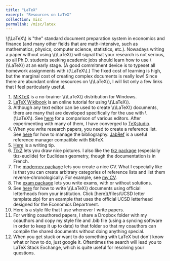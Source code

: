```yaml
---
title: "LaTeX"
excerpt: "Resources on LaTeX"
collection: misc
permalink: /misc/latex
---
```


\\(\LaTeX\\) is "the" standard document preparation system in economics and finance (and many other fields that are math-intensive, such as mathematics, physics, computer science, statistics, etc.).  Nowadays writing a paper without using \\(\LaTeX\\) will signal that your research is not serious, so all Ph.D. students seeking academic jobs should learn how to use \\(\LaTeX\\) at an early stage.  (A good commitment device is to typeset all homework assignments with \\(\LaTeX\\).)  The fixed cost of learning is high, but the marginal cost of creating complex documents is really low!  Since there are abundant online resources on \\(\LaTeX\\), I will list only a few links that I feel particularly useful.

1. [MiKTeX](https://miktex.org/) is a no-brainer \\(\LaTeX\\) distribution for Windows.
1. [LaTeX Wikibook](https://en.wikibooks.org/wiki/LaTeX) is an online tutorial for using \\(\LaTeX\\).
1. Although any text editor can be used to create \\(\LaTeX\\) documents, there are many that are developed specifically for the use with \\(\LaTeX\\).  See [here](https://en.wikipedia.org/wiki/Comparison_of_TeX_editors) for a comparison of various editors.  After experimenting with many of them, I have converged to [TeXstudio](http://texstudio.sourceforge.net/).
1. When you write research papers, you need to create a reference list.  See [here](https://en.wikibooks.org/wiki/LaTeX/Bibliography_Management) for how to manage the bibliography.  [JabRef](http://www.jabref.org/) is a useful reference manager compatible with BibTeX.
1. [Here](/files/latextips.pdf) is a writing tip.
1. [TikZ](https://en.wikibooks.org/wiki/LaTeX/PGF/TikZ) lets you draw nice pictures.  I also like the [tkz package](https://ctan.org/tex-archive/macros/latex/contrib/tkz) (especially tkz-euclide) for Euclidean geometry, though the documentation is in French.
1. The [moderncv package](https://ctan.org/tex-archive/macros/latex/contrib/moderncv) lets you create a nice CV.  What I especially like is that you can create arbitrary categories of reference lists and list them reverse-chronologically. For example, see [my CV](https://drive.google.com/file/d/0B1swfC7fTvvpbFB6eWF2ay1ZbVE/view).
1. The [exam package](https://ctan.org/tex-archive/macros/latex/contrib/exam) lets you write exams, with or without solutions.
1. See [here](https://tex.stackexchange.com/questions/837/pdf-letterhead-as-document-background) for how to write \\(\LaTeX\\) documents using official letterheads from your institution.  Click [here](/files/UCSD letter template.zip) for an example that uses the official UCSD letterhead designed for the Economics Department.
1. Here is a style file that I use whenever I write papers.
1. For writing coauthored papers, I share a Dropbox folder with my coauthors and copy my style file and .bib file (using a syncing software in order to keep it up to date) to that folder so that my coauthors can compile the shared documents without doing anything special.
1. When you get stuck or want to do something with LaTeX but don't know what or how to do, just google it.  Oftentimes the search will lead you to LaTeX Stack Exchange, which is quite useful for resolving your questions.
